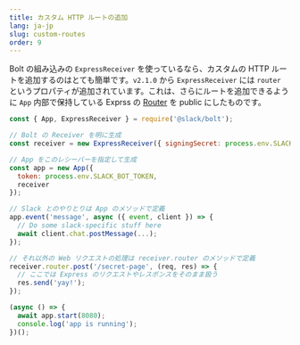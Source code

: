 ```yaml
---
title: カスタム HTTP ルートの追加
lang: ja-jp
slug: custom-routes
order: 9
---
```


<div class="section-content">

Bolt の組み込みの `ExpressReceiver` を使っているなら、カスタムの HTTP ルートを追加するのはとても簡単です。`v2.1.0` から `ExpressReceiver` には `router` というプロパティが追加されています。これは、さらにルートを追加できるように `App` 内部で保持している Exprss の [Router](http://expressjs.com/en/4x/api.html#router) を public にしたものです。

</div>

```javascript
const { App, ExpressReceiver } = require('@slack/bolt');

// Bolt の Receiver を明に生成
const receiver = new ExpressReceiver({ signingSecret: process.env.SLACK_SIGNING_SECRET });

// App をこのレシーバーを指定して生成
const app = new App({
  token: process.env.SLACK_BOT_TOKEN,
  receiver
});

// Slack とのやりとりは App のメソッドで定義
app.event('message', async ({ event, client }) => {
  // Do some slack-specific stuff here
  await client.chat.postMessage(...);
});

// それ以外の Web リクエストの処理は receiver.router のメソッドで定義
receiver.router.post('/secret-page', (req, res) => {
  // ここでは Express のリクエストやレスポンスをそのまま扱う
  res.send('yay!');
});

(async () => {
  await app.start(8080);
  console.log('app is running');
})();
```
